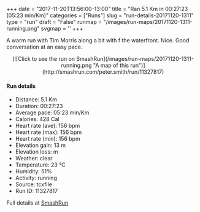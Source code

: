 +++
date = "2017-11-20T13:56:00-13:00"
title = "Ran 5.1 Km in 00:27:23 (05:23 min/Km)"
categories = ["Runs"]
slug = "run-details-20171120-1311"
type = "run"
draft = "False"
runmap = "/images/run-maps/20171120-1311-running.png"
svgmap = '<polyline points="0 57, 1 59, 2 61, 2 64, 3 65, 4 65, 8 59, 12 56, 13 56, 15 56, 16 56, 18 55, 21 53, 23 52, 24 51, 24 49, 25 46, 29 43, 33 41, 40 41, 43 42, 44 42, 46 43, 46 44, 47 44, 50 43, 54 40, 55 36, 57 36, 67 35, 85 36, 90 38, 92 39, 95 41, 100 45, 97 42, 94 40, 90 38, 89 37, 86 36, 81 36, 73 36, 68 35, 60 35, 55 36, 54 36, 54 38, 52 41, 51 42, 48 44, 47 44, 46 44, 42 41, 39 40, 37 40, 35 40, 29 42, 26 44, 22 46, 21 46, 20 48, 18 51, 14 54">'
+++

A warm run with Tim Morris along a bit with f the waterfront. Nice. Good conversation at an easy pace. 

<!--more-->

<center>
[![Click to see the run on SmashRun](/images/run-maps/20171120-1311-running.png "A map of this run")](http://smashrun.com/peter.smith/run/11327817)
</center>

#### Run details

* Distance: 5.1 Km
* Duration: 00:27:23
* Average pace: 05:23 min/Km
* Calories: 428 Cal
* Heart rate (ave): 156 bpm
* Heart rate (max): 156 bpm
* Heart rate (min): 156 bpm
* Elevation gain: 13 m
* Elevation loss:  m
* Weather: clear
* Temperature: 23 &deg;C
* Humidity: 51%
* Activity: running
* Source: tcxfile
* Run ID: 11327817

Full details at [SmashRun](http://smashrun.com/peter.smith/run/11327817)